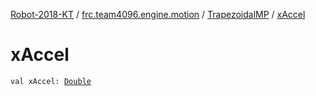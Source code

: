 [Robot-2018-KT](../../index.md) / [frc.team4096.engine.motion](../index.md) / [TrapezoidalMP](index.md) / [xAccel](./x-accel.md)

# xAccel

`val xAccel: `[`Double`](https://kotlinlang.org/api/latest/jvm/stdlib/kotlin/-double/index.html)